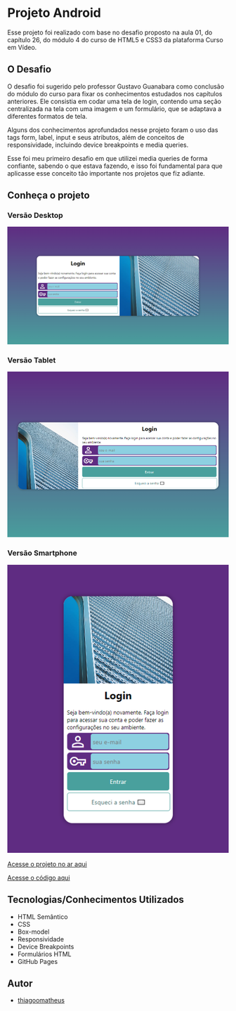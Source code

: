 # Projeto Android

Esse projeto foi realizado com base no desafio proposto na aula 01, do capítulo 26, do módulo 4 do curso de HTML5 e CSS3 da plataforma Curso em Vídeo.

## O Desafio

O desafio foi sugerido pelo professor Gustavo Guanabara como conclusão do módulo do curso para fixar os conhecimentos estudados nos capítulos anteriores. Ele consistia em codar uma tela de login, contendo uma seção centralizada na tela com uma imagem e um formulário, que se adaptava a diferentes formatos de tela.

Alguns dos conhecimentos aprofundados nesse projeto foram o uso das tags form, label, input e seus atributos, além de conceitos de responsividade, incluindo device breakpoints e media queries.

Esse foi meu primeiro desafio em que utilizei media queries de forma confiante, sabendo o que estava fazendo, e isso foi fundamental para que aplicasse esse conceito tão importante nos projetos que fiz adiante.

## Conheça o projeto

### Versão Desktop
![Projeto Login - Desktop](images/screenshot.png)

### Versão Tablet
![Projeto Login - Tablet](images/screenshot-tablet.png)

### Versão Smartphone
![Projeto Login - Mobile](images/screenshot-mobile.png)

[Acesse o projeto no ar aqui](https://thiagoomatheus.github.io/projects/projeto-login/index.html)

[Acesse o código aqui](https://github.com/thiagoomatheus/projects/tree/main/projeto-login)

## Tecnologias/Conhecimentos Utilizados

- HTML Semântico
- CSS
- Box-model
- Responsividade
- Device Breakpoints
- Formulários HTML
- GitHub Pages

## Autor

- [thiagoomatheus](https://github.com/thiagoomatheus)